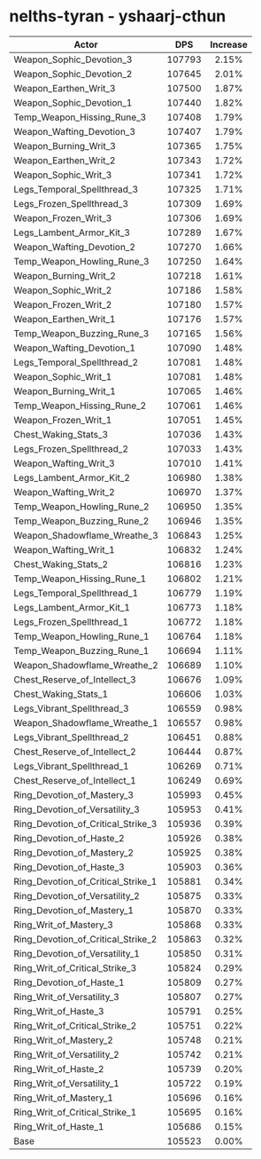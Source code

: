 # nelths-tyran - yshaarj-cthun
| Actor | DPS | Increase |
|---|:---:|:---:|
|Weapon_Sophic_Devotion_3|107793|2.15%|
|Weapon_Sophic_Devotion_2|107645|2.01%|
|Weapon_Earthen_Writ_3|107500|1.87%|
|Weapon_Sophic_Devotion_1|107440|1.82%|
|Temp_Weapon_Hissing_Rune_3|107408|1.79%|
|Weapon_Wafting_Devotion_3|107407|1.79%|
|Weapon_Burning_Writ_3|107365|1.75%|
|Weapon_Earthen_Writ_2|107343|1.72%|
|Weapon_Sophic_Writ_3|107341|1.72%|
|Legs_Temporal_Spellthread_3|107325|1.71%|
|Legs_Frozen_Spellthread_3|107309|1.69%|
|Weapon_Frozen_Writ_3|107306|1.69%|
|Legs_Lambent_Armor_Kit_3|107289|1.67%|
|Weapon_Wafting_Devotion_2|107270|1.66%|
|Temp_Weapon_Howling_Rune_3|107250|1.64%|
|Weapon_Burning_Writ_2|107218|1.61%|
|Weapon_Sophic_Writ_2|107186|1.58%|
|Weapon_Frozen_Writ_2|107180|1.57%|
|Weapon_Earthen_Writ_1|107176|1.57%|
|Temp_Weapon_Buzzing_Rune_3|107165|1.56%|
|Weapon_Wafting_Devotion_1|107090|1.48%|
|Legs_Temporal_Spellthread_2|107081|1.48%|
|Weapon_Sophic_Writ_1|107081|1.48%|
|Weapon_Burning_Writ_1|107065|1.46%|
|Temp_Weapon_Hissing_Rune_2|107061|1.46%|
|Weapon_Frozen_Writ_1|107051|1.45%|
|Chest_Waking_Stats_3|107036|1.43%|
|Legs_Frozen_Spellthread_2|107033|1.43%|
|Weapon_Wafting_Writ_3|107010|1.41%|
|Legs_Lambent_Armor_Kit_2|106980|1.38%|
|Weapon_Wafting_Writ_2|106970|1.37%|
|Temp_Weapon_Howling_Rune_2|106950|1.35%|
|Temp_Weapon_Buzzing_Rune_2|106946|1.35%|
|Weapon_Shadowflame_Wreathe_3|106843|1.25%|
|Weapon_Wafting_Writ_1|106832|1.24%|
|Chest_Waking_Stats_2|106816|1.23%|
|Temp_Weapon_Hissing_Rune_1|106802|1.21%|
|Legs_Temporal_Spellthread_1|106779|1.19%|
|Legs_Lambent_Armor_Kit_1|106773|1.18%|
|Legs_Frozen_Spellthread_1|106772|1.18%|
|Temp_Weapon_Howling_Rune_1|106764|1.18%|
|Temp_Weapon_Buzzing_Rune_1|106694|1.11%|
|Weapon_Shadowflame_Wreathe_2|106689|1.10%|
|Chest_Reserve_of_Intellect_3|106676|1.09%|
|Chest_Waking_Stats_1|106606|1.03%|
|Legs_Vibrant_Spellthread_3|106559|0.98%|
|Weapon_Shadowflame_Wreathe_1|106557|0.98%|
|Legs_Vibrant_Spellthread_2|106451|0.88%|
|Chest_Reserve_of_Intellect_2|106444|0.87%|
|Legs_Vibrant_Spellthread_1|106269|0.71%|
|Chest_Reserve_of_Intellect_1|106249|0.69%|
|Ring_Devotion_of_Mastery_3|105993|0.45%|
|Ring_Devotion_of_Versatility_3|105953|0.41%|
|Ring_Devotion_of_Critical_Strike_3|105936|0.39%|
|Ring_Devotion_of_Haste_2|105926|0.38%|
|Ring_Devotion_of_Mastery_2|105925|0.38%|
|Ring_Devotion_of_Haste_3|105903|0.36%|
|Ring_Devotion_of_Critical_Strike_1|105881|0.34%|
|Ring_Devotion_of_Versatility_2|105875|0.33%|
|Ring_Devotion_of_Mastery_1|105870|0.33%|
|Ring_Writ_of_Mastery_3|105868|0.33%|
|Ring_Devotion_of_Critical_Strike_2|105863|0.32%|
|Ring_Devotion_of_Versatility_1|105850|0.31%|
|Ring_Writ_of_Critical_Strike_3|105824|0.29%|
|Ring_Devotion_of_Haste_1|105809|0.27%|
|Ring_Writ_of_Versatility_3|105807|0.27%|
|Ring_Writ_of_Haste_3|105791|0.25%|
|Ring_Writ_of_Critical_Strike_2|105751|0.22%|
|Ring_Writ_of_Mastery_2|105748|0.21%|
|Ring_Writ_of_Versatility_2|105742|0.21%|
|Ring_Writ_of_Haste_2|105739|0.20%|
|Ring_Writ_of_Versatility_1|105722|0.19%|
|Ring_Writ_of_Mastery_1|105696|0.16%|
|Ring_Writ_of_Critical_Strike_1|105695|0.16%|
|Ring_Writ_of_Haste_1|105686|0.15%|
|Base|105523|0.00%|
